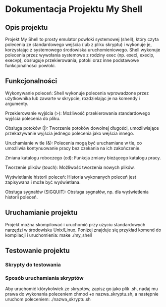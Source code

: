 # Dokumentacja Projektu My Shell
## Opis projektu
Projekt My Shell to prosty emulator powłoki systemowej (shell), który czyta polecenia ze standardowego wejścia (lub z pliku skryptu) i wykonuje je, korzystając z systemowego środowiska uruchomieniowego. Shell wykonuje polecenia przez wywołania systemowe z rodziny exec (np. execl, execlp, execvp), obsługuje przekierowania, potoki oraz inne podstawowe funkcjonalności powłoki.
## Funkcjonalności

Wykonywanie poleceń: Shell wykonuje polecenia wprowadzone przez użytkownika lub zawarte w skrypcie, rozdzielając je na komendy i argumenty.

Przekierowanie wyjścia (>): Możliwość przekierowania standardowego wyjścia polecenia do pliku.

Obsługa potoków (|): Tworzenie potoków dowolnej długości, umożliwiające przekazywanie wyjścia jednego polecenia jako wejścia innego.

Uruchamianie w tle (&): Polecenia mogą być uruchamiane w tle, co umożliwia kontynuowanie pracy bez czekania na ich zakończenie.

Zmiana katalogu roboczego (cd): Funkcja zmiany bieżącego katalogu pracy.

Tworzenie plików (touch): Możliwość tworzenia nowych plików.

Wyświetlanie historii poleceń: Historia wykonanych poleceń jest zapisywana i może być wyświetlana.

Obsługa sygnałów (SIGQUIT): Obsługa sygnałów, np. dla wyświetlenia historii poleceń.

## Uruchamianie projektu

Projekt można skompilować i uruchomić przy użyciu standardowych narzędzi w środowisku Unix/Linux. Poniżej znajduje się przykład komend do kompilacji i uruchomienia:
make
./my_shell

## Testowanie projektu
### Skrypty do testowania

### Sposób uruchamiania skryptów

Aby uruchomić którykolwiek ze skryptów, zapisz go jako plik .sh, nadaj mu prawa do wykonania poleceniem chmod +x nazwa_skryptu.sh, a następnie uruchom poleceniem:
./nazwa_skryptu.sh

